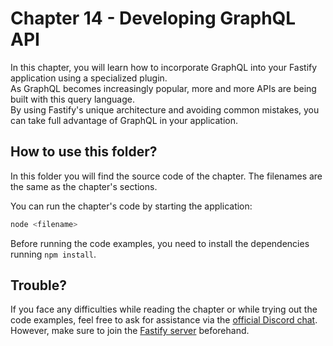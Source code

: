 # Chapter 14 - Developing GraphQL API

In this chapter, you will learn how to incorporate GraphQL into your Fastify application using a specialized plugin.  
As GraphQL becomes increasingly popular, more and more APIs are being built with this query language.  
By using Fastify's unique architecture and avoiding common mistakes, you can take full advantage of GraphQL in your application.

## How to use this folder?

In this folder you will find the source code of the chapter.
The filenames are the same as the chapter's sections.

You can run the chapter's code by starting the application:

```bash
node <filename>
```

Before running the code examples, you need to install the dependencies running `npm install`.

## Trouble?

If you face any difficulties while reading the chapter or while trying out the code examples, feel free to ask for assistance via the [official Discord chat](https://discord.com/channels/725613461949906985/1096783084633985074).
However, make sure to join the [Fastify server](https://discord.gg/fastify) beforehand.

